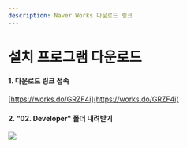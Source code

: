 ```yaml
---
description: Naver Works 다운로드 링크
---
```


# 설치 프로그램 다운로드

#### 1. 다운로드 링크 접속&#x20;

[https://works.do/GRZF4i](https://works.do/GRZF4i)

#### 2. "02. Developer" 폴더 내려받기&#x20;

![](.gitbook/assets/down\_01.png)
